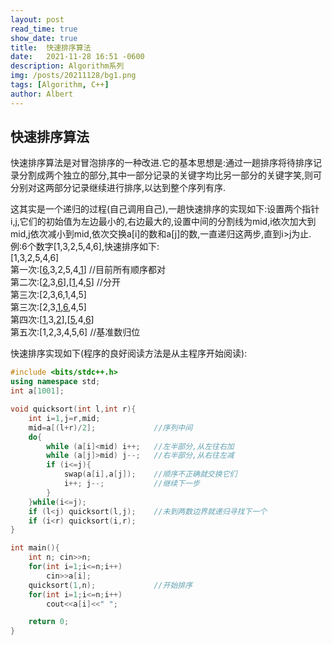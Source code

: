 ```yaml
---
layout: post
read_time: true
show_date: true
title:  快速排序算法
date:   2021-11-28 16:51 -0600
description: Algorithm系列
img: /posts/20211128/bg1.png
tags: [Algorithm, C++]
author: Albert
---
```


## 快速排序算法
快速排序算法是对冒泡排序的一种改进.它的基本思想是:通过一趟排序将待排序记录分割成两个独立的部分,其中一部分记录的关键字均比另一部分的关键字笑,则可分别对这两部分记录继续进行排序,以达到整个序列有序.  

这其实是一个递归的过程(自己调用自己),一趟快速排序的实现如下:设置两个指针i,j,它们的初始值为左边最小的,右边最大的,设置中间的分割线为mid,i依次加大到mid,j依次减小到mid,依次交换a[i]的数和a[j]的数,一直递归这两步,直到i>j为止.  
例:6个数字[1,3,2,5,4,6],快速排序如下:  
[1,3,2,5,4,6]  
第一次:[<u>6</u>,3,2,5,4,<u>1</u>]  //目前所有顺序都对  
第二次:[<u>2</u>,3,<u>6</u>],[<u>1</u>,4,<u>5</u>] //分开  
第三次:[2,3,6,1,4,5]  
第三次:[2,3,<u>1</u>,<u>6</u>,4,5]  
第四次:[<u>1</u>,3,<u>2</u>],[<u>5</u>,4,<u>6</u>]  
第五次:[1,2,3,4,5,6] //基准数归位

快速排序实现如下(程序的良好阅读方法是从主程序开始阅读):
```cpp
#include <bits/stdc++.h>
using namespace std;
int a[1001];

void quicksort(int l,int r){
    int i=1,j=r,mid;
    mid=a[(l+r)/2];             //序列中间
    do{
        while (a[i]<mid) i++;   //左半部分,从左往右加
        while (a[j]>mid) j--;   //右半部分,从右往左减
        if (i<=j){
            swap(a[i],a[j]);    //顺序不正确就交换它们
            i++; j--;           //继续下一步
        }
    }while(i<=j);
    if (l<j) quicksort(l,j);    //未到两数边界就递归寻找下一个
    if (i<r) quicksort(i,r);
}

int main(){
    int n; cin>>n;
    for(int i=1;i<=n;i++)
        cin>>a[i];
    quicksort(1,n);             //开始排序
    for(int i=1;i<=n;i++)
        cout<<a[i]<<" ";

    return 0;
}
```